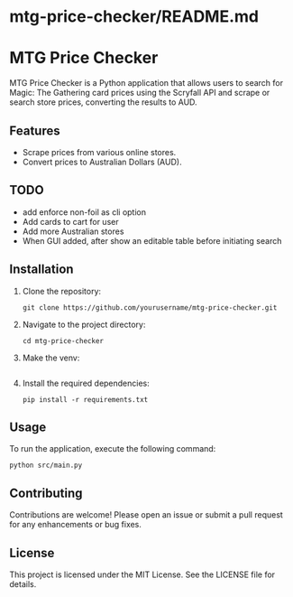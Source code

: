 # mtg-price-checker/README.md

# MTG Price Checker

MTG Price Checker is a Python application that allows users to search for Magic: The Gathering card prices using the Scryfall API and scrape or search store prices, converting the results to AUD.

## Features

- Scrape prices from various online stores.
- Convert prices to Australian Dollars (AUD).


## TODO 
- add enforce non-foil as cli option
- Add cards to cart for user
- Add more Australian stores
- When GUI added, after show an editable table before initiating search

## Installation

1. Clone the repository:
   ```
   git clone https://github.com/yourusername/mtg-price-checker.git
   ```
2. Navigate to the project directory:
   ```
   cd mtg-price-checker
   ```
3. Make the venv:
   ```
   
   ```
4. Install the required dependencies:
   ```
   pip install -r requirements.txt
   ```

## Usage

To run the application, execute the following command:
```
python src/main.py
```


## Contributing

Contributions are welcome! Please open an issue or submit a pull request for any enhancements or bug fixes.

## License

This project is licensed under the MIT License. See the LICENSE file for details.